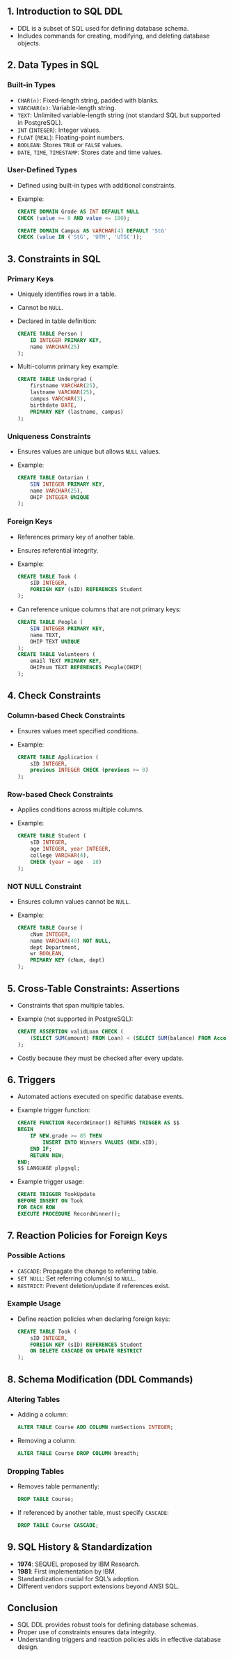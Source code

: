 ## **1. Introduction to SQL DDL**

- DDL is a subset of SQL used for defining database schema.
- Includes commands for creating, modifying, and deleting database objects.

## **2. Data Types in SQL**

### **Built-in Types**

- `CHAR(n)`: Fixed-length string, padded with blanks.
- `VARCHAR(n)`: Variable-length string.
- `TEXT`: Unlimited variable-length string (not standard SQL but supported in PostgreSQL).
- `INT` (`INTEGER`): Integer values.
- `FLOAT` (`REAL`): Floating-point numbers.
- `BOOLEAN`: Stores `TRUE` or `FALSE` values.
- `DATE`, `TIME`, `TIMESTAMP`: Stores date and time values.

### **User-Defined Types**

- Defined using built-in types with additional constraints.
- Example:
    
    ```sql
    CREATE DOMAIN Grade AS INT DEFAULT NULL
    CHECK (value >= 0 AND value <= 100);
    ```
    
    ```sql
    CREATE DOMAIN Campus AS VARCHAR(4) DEFAULT 'StG'
    CHECK (value IN ('StG', 'UTM', 'UTSC'));
    ```
    

## **3. Constraints in SQL**

### **Primary Keys**

- Uniquely identifies rows in a table.
- Cannot be `NULL`.
- Declared in table definition:
    
    ```sql
    CREATE TABLE Person (
        ID INTEGER PRIMARY KEY,
        name VARCHAR(25)
    );
    ```
    
- Multi-column primary key example:
    
    ```sql
    CREATE TABLE Undergrad (
        firstname VARCHAR(25),
        lastname VARCHAR(25),
        campus VARCHAR(3),
        birthdate DATE,
        PRIMARY KEY (lastname, campus)
    );
    ```
    

### **Uniqueness Constraints**

- Ensures values are unique but allows `NULL` values.
- Example:
    
    ```sql
    CREATE TABLE Ontarian (
        SIN INTEGER PRIMARY KEY,
        name VARCHAR(25),
        OHIP INTEGER UNIQUE
    );
    ```
    

### **Foreign Keys**

- References primary key of another table.
- Ensures referential integrity.
- Example:
    
    ```sql
    CREATE TABLE Took (
        sID INTEGER,
        FOREIGN KEY (sID) REFERENCES Student
    );
    ```
    
- Can reference unique columns that are not primary keys:
    
    ```sql
    CREATE TABLE People (
        SIN INTEGER PRIMARY KEY,
        name TEXT,
        OHIP TEXT UNIQUE
    );
    CREATE TABLE Volunteers (
        email TEXT PRIMARY KEY,
        OHIPnum TEXT REFERENCES People(OHIP)
    );
    ```
    

## **4. Check Constraints**

### **Column-based Check Constraints**

- Ensures values meet specified conditions.
- Example:
    
    ```sql
    CREATE TABLE Application (
        sID INTEGER,
        previous INTEGER CHECK (previous >= 0)
    );
    ```
    

### **Row-based Check Constraints**

- Applies conditions across multiple columns.
- Example:
    
    ```sql
    CREATE TABLE Student (
        sID INTEGER,
        age INTEGER, year INTEGER,
        college VARCHAR(4),
        CHECK (year = age - 18)
    );
    ```
    

### **NOT NULL Constraint**

- Ensures column values cannot be `NULL`.
- Example:
    
    ```sql
    CREATE TABLE Course (
        cNum INTEGER,
        name VARCHAR(40) NOT NULL,
        dept Department,
        wr BOOLEAN,
        PRIMARY KEY (cNum, dept)
    );
    ```
    

## **5. Cross-Table Constraints: Assertions**

- Constraints that span multiple tables.
- Example (not supported in PostgreSQL):
    
    ```sql
    CREATE ASSERTION validLoan CHECK (
        (SELECT SUM(amount) FROM Loan) < (SELECT SUM(balance) FROM Account)
    );
    ```
    
- Costly because they must be checked after every update.

## **6. Triggers**

- Automated actions executed on specific database events.
- Example trigger function:
    
    ```sql
    CREATE FUNCTION RecordWinner() RETURNS TRIGGER AS $$
    BEGIN
        IF NEW.grade >= 85 THEN
            INSERT INTO Winners VALUES (NEW.sID);
        END IF;
        RETURN NEW;
    END;
    $$ LANGUAGE plpgsql;
    ```
    
- Example trigger usage:
    
    ```sql
    CREATE TRIGGER TookUpdate
    BEFORE INSERT ON Took
    FOR EACH ROW
    EXECUTE PROCEDURE RecordWinner();
    ```
    

## **7. Reaction Policies for Foreign Keys**

### **Possible Actions**

- `CASCADE`: Propagate the change to referring table.
- `SET NULL`: Set referring column(s) to `NULL`.
- `RESTRICT`: Prevent deletion/update if references exist.

### **Example Usage**

- Define reaction policies when declaring foreign keys:
    
    ```sql
    CREATE TABLE Took (
        sID INTEGER,
        FOREIGN KEY (sID) REFERENCES Student
        ON DELETE CASCADE ON UPDATE RESTRICT
    );
    ```
    

## **8. Schema Modification (DDL Commands)**

### **Altering Tables**

- Adding a column:
    
    ```sql
    ALTER TABLE Course ADD COLUMN numSections INTEGER;
    ```
    
- Removing a column:
    
    ```sql
    ALTER TABLE Course DROP COLUMN breadth;
    ```
    

### **Dropping Tables**

- Removes table permanently:
    
    ```sql
    DROP TABLE Course;
    ```
    
- If referenced by another table, must specify `CASCADE`:
    
    ```sql
    DROP TABLE Course CASCADE;
    ```
    

## **9. SQL History & Standardization**

- **1974**: SEQUEL proposed by IBM Research.
- **1981**: First implementation by IBM.
- Standardization crucial for SQL’s adoption.
- Different vendors support extensions beyond ANSI SQL.

## **Conclusion**

- SQL DDL provides robust tools for defining database schemas.
- Proper use of constraints ensures data integrity.
- Understanding triggers and reaction policies aids in effective database design.